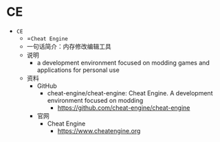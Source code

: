 # CE

* `CE`
  * =`Cheat Engine`
  * 一句话简介：内存修改编辑工具
  * 说明
    * a development environment focused on modding games and applications for personal use
  * 资料
    * GitHub
      * cheat-engine/cheat-engine: Cheat Engine. A development environment focused on modding
        * https://github.com/cheat-engine/cheat-engine
    * 官网
      * Cheat Engine
        * https://www.cheatengine.org